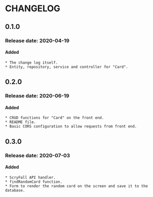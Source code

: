 # CHANGELOG

## 0.1.0
### Release date: 2020-04-19
#### Added
    * The change log itself.
    * Entity, repository, service and controller for "Card".
     
## 0.2.0
### Release date: 2020-06-19
#### Added
    * CRUD functions for "Card" on the front end.
    * README file.
    * Basic CORS configuration to allow requests from front end.
    
## 0.3.0
### Release date: 2020-07-03
#### Added
    * ScryFall API handler.
    * findRandomCard function.
    * Form to render the random card on the screen and save it to the database.
